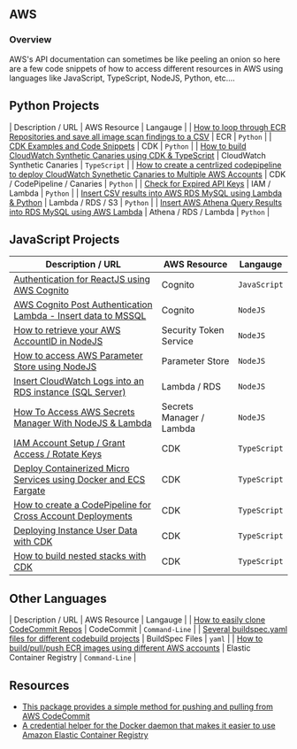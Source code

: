 ## AWS

### Overview

AWS's API documentation can sometimes be like peeling an onion so here are a few code snippets of how to access different resources in AWS using languages like JavaScript, TypeScript, NodeJS, Python, etc....

## Python Projects

| Description / URL | AWS Resource | Langauge |
| [How to loop through ECR Repositories and save all image scan findings to a CSV](https://github.com/kaisewhite/???????) | ECR | `Python` |
| [CDK Examples and Code Snippets](https://github.com/kaisewhite/AWS-CDK-Examples) | CDK | `Python` |
| [How to build CloudWatch Synthetic Canaries using CDK & TypeScript](https://github.com/kaisewhite/CloudWatch-Synthetic-Canaries) | CloudWatch Synthetic Canaries | `TypeScript` |
| [How to create a centrlized codepipeline to deploy CloudWatch Synethetic Canaries to Multiple AWS Accounts](https://github.com/kaisewhite/CloudWatch-Synthetics-Cross-Account-Deployment) | CDK / CodePipeline / Canaries | `Python` |
| [Check for Expired API Keys](https://github.com/kaisewhite/Check-Expired-API-Keys) | IAM / Lambda | `Python` |
| [Insert CSV results into AWS RDS MySQL using Lambda & Python](https://github.com/kaisewhite/Insert-CSV-from-S3-Into-MySQL) | Lambda / RDS / S3 | `Python` |
| [Insert AWS Athena Query Results into RDS MySQL using AWS Lambda](https://github.com/kaisewhite/Upload-Athena-Query-Results-To-RDS) | Athena / RDS / Lambda | `Python` |

## JavaScript Projects

| Description / URL                                                                                                                     | AWS Resource             | Langauge     |
| ------------------------------------------------------------------------------------------------------------------------------------- | ------------------------ | ------------ |
| [Authentication for ReactJS using AWS Cognito](https://github.com/kaisewhite/Cognito-Authentication-With-ReactJS)                     | Cognito                  | `JavaScript` |
| [AWS Cognito Post Authentication Lambda - Insert data to MSSQL](https://github.com/kaisewhite/AWS-Cognito-Post-Authentication-Lambda) | Cognito                  | `NodeJS`     |
| [How to retrieve your AWS AccountID in NodeJS](https://github.com/kaisewhite/Security-Token-Service-Example-With-NodeJS)              | Security Token Service   | `NodeJS`     |
| [How to access AWS Parameter Store using NodeJS](https://github.com/kaisewhite/Access-AWS-Parameter-Store-NodeJS)                     | Parameter Store          | `NodeJS`     |
| [Insert CloudWatch Logs into an RDS instance (SQL Server)](https://github.com/kaisewhite/Insert-CloudWatch-Logs-Into-RDS)             | Lambda / RDS             | `NodeJS`     |
| [How To Access AWS Secrets Manager With NodeJS & Lambda](https://github.com/kaisewhite/AWS-Secrets-Manager-with-Node)                 | Secrets Manager / Lambda | `NodeJS`     |
| [IAM Account Setup / Grant Access / Rotate Keys](https://github.com/kaisewhite/IAM-Account-Security-Setup)                            | CDK                      | `TypeScript` |
| [Deploy Containerized Micro Services using Docker and ECS Fargate](https://github.com/kaisewhite/Deploy-Micro-Services-Using-Fargate) | CDK                      | `TypeScript` |
| [How to create a CodePipeline for Cross Account Deployments](https://github.com/kaisewhite/cross-account-deployment)                  | CDK                      | `TypeScript` |
| [Deploying Instance User Data with CDK](https://github.com/kaisewhite/Deploying-EC2-UserData-With-CDK)                                | CDK                      | `TypeScript` |
| [How to build nested stacks with CDK](https://github.com/kaisewhite/CDK-Nested-Stacks)                                                | CDK                      | `TypeScript` |

## Other Languages

| Description / URL | AWS Resource | Langauge |
| [How to easily clone CodeCommit Repos](https://github.com/kaisewhite/Easily-Clone-CodeCommit-Repos) | CodeCommit | `Command-Line` |
| [Several buildspec.yaml files for different codebuild projects](https://github.com/kaisewhite/BuildSpec) | BuildSpec Files | `yaml` |
| [How to build/pull/push ECR images using different AWS accounts](https://github.com/kaisewhite/Push-ECR-Images-To-Multiple-Accounts) | Elastic Container Registry | `Command-Line` |

## Resources

- [This package provides a simple method for pushing and pulling from AWS CodeCommit](https://github.com/aws/git-remote-codecommit)
- [A credential helper for the Docker daemon that makes it easier to use Amazon Elastic Container Registry](https://github.com/awslabs/amazon-ecr-credential-helper)
